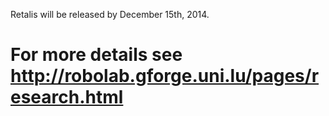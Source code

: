 Retalis will be released by December 15th, 2014.

For more details see http://robolab.gforge.uni.lu/pages/research.html
=======



